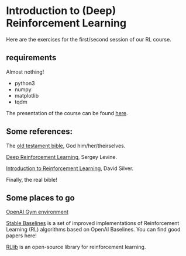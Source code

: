 # Introduction to (Deep) Reinforcement Learning
Here are the exercises for the first/second session of our RL course.

## requirements

Almost nothing!

- python3
- numpy
- matplotlib
- tqdm

The presentation of the course can be found [here](https://docs.google.com/presentation/d/1_REcZjt23UiGeazb8a7_g39gUx-7P_riRnj-WMRWAzU/edit?usp=sharing).

## Some references:
The [old testament bible](https://web.stanford.edu/class/psych209/Readings/SuttonBartoIPRLBook2ndEd.pdf), God him/her/theirselves.

[Deep Reinforcement Learning](http://rail.eecs.berkeley.edu/deeprlcourse/), Sergey Levine.

[Introduction to Reinforcement Learning](
https://deepmind.com/learning-resources/-introduction-reinforcement-learning-david-silver), David Silver.

Finally, the real bible!

## Some places to go

[OpenAI Gym environment](https://gym.openai.com/envs/#classic_control)

[Stable Baselines](https://stable-baselines.readthedocs.io/en/master/index.html) is a set of improved implementations of Reinforcement Learning (RL) algorithms based on OpenAI Baselines. You can find good papers here!

[RLlib](https://docs.ray.io/en/master/tune/key-concepts.html) is an open-source library for reinforcement learning.

